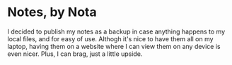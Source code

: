 # Notes, by Nota
I decided to publish my notes as a backup in case anything happens to my local files, and for easy of use.
Althogh it's nice to have them all on my laptop, having them on a website where I can view them on any device 
is even nicer. Plus, I can brag, just a little upside.

